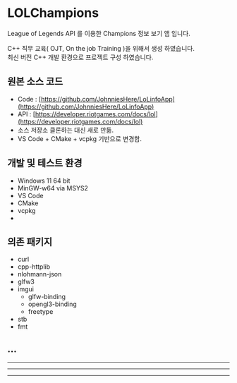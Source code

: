 # LOLChampions  

League of Legends API 를 이용한 Champions 정보 보기 앱 입니다.  

C++ 직무 교육( OJT, On the job Training )을 위해서 생성 하였습니다.  
최신 버전 C++ 개발 환경으로 프로젝트 구성 하였습니다.


## 원본 소스 코드

  - Code : [https://github.com/JohnniesHere/LoLinfoApp](https://github.com/JohnniesHere/LoLinfoApp)
  - API : [https://developer.riotgames.com/docs/lol](https://developer.riotgames.com/docs/lol)
  - 소스 저장소 클론하는 대신 새로 만듦.  
  - VS Code + CMake + vcpkg 기반으로 변경함.  


## 개발 및 테스트 환경

  - Windows 11 64 bit  
  - MinGW-w64 via MSYS2  
  - VS Code  
  - CMake  
  - vcpkg  
  - 


## 의존 패키지

  - curl
  - cpp-httplib
  - nlohmann-json
  - glfw3
  - imgui
    - glfw-binding
    - opengl3-binding
    - freetype
  - stb
  - fmt


## ...



---
---
---

